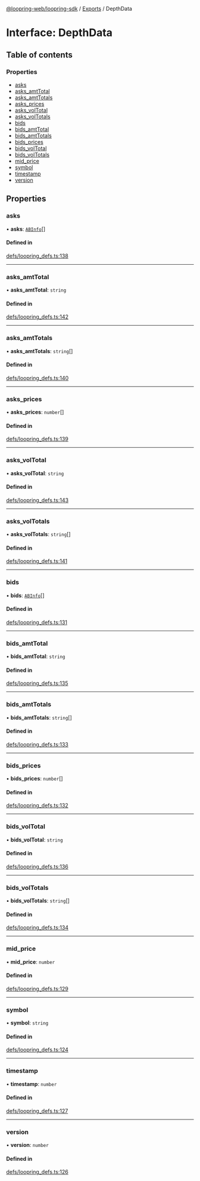 [@loopring-web/loopring-sdk](../README.md) / [Exports](../modules.md) / DepthData

# Interface: DepthData

## Table of contents

### Properties

- [asks](DepthData.md#asks)
- [asks\_amtTotal](DepthData.md#asks_amttotal)
- [asks\_amtTotals](DepthData.md#asks_amttotals)
- [asks\_prices](DepthData.md#asks_prices)
- [asks\_volTotal](DepthData.md#asks_voltotal)
- [asks\_volTotals](DepthData.md#asks_voltotals)
- [bids](DepthData.md#bids)
- [bids\_amtTotal](DepthData.md#bids_amttotal)
- [bids\_amtTotals](DepthData.md#bids_amttotals)
- [bids\_prices](DepthData.md#bids_prices)
- [bids\_volTotal](DepthData.md#bids_voltotal)
- [bids\_volTotals](DepthData.md#bids_voltotals)
- [mid\_price](DepthData.md#mid_price)
- [symbol](DepthData.md#symbol)
- [timestamp](DepthData.md#timestamp)
- [version](DepthData.md#version)

## Properties

### asks

• **asks**: [`ABInfo`](ABInfo.md)[]

#### Defined in

[defs/loopring_defs.ts:138](https://github.com/Loopring/loopring_sdk/blob/cd42b57/src/defs/loopring_defs.ts#L138)

___

### asks\_amtTotal

• **asks\_amtTotal**: `string`

#### Defined in

[defs/loopring_defs.ts:142](https://github.com/Loopring/loopring_sdk/blob/cd42b57/src/defs/loopring_defs.ts#L142)

___

### asks\_amtTotals

• **asks\_amtTotals**: `string`[]

#### Defined in

[defs/loopring_defs.ts:140](https://github.com/Loopring/loopring_sdk/blob/cd42b57/src/defs/loopring_defs.ts#L140)

___

### asks\_prices

• **asks\_prices**: `number`[]

#### Defined in

[defs/loopring_defs.ts:139](https://github.com/Loopring/loopring_sdk/blob/cd42b57/src/defs/loopring_defs.ts#L139)

___

### asks\_volTotal

• **asks\_volTotal**: `string`

#### Defined in

[defs/loopring_defs.ts:143](https://github.com/Loopring/loopring_sdk/blob/cd42b57/src/defs/loopring_defs.ts#L143)

___

### asks\_volTotals

• **asks\_volTotals**: `string`[]

#### Defined in

[defs/loopring_defs.ts:141](https://github.com/Loopring/loopring_sdk/blob/cd42b57/src/defs/loopring_defs.ts#L141)

___

### bids

• **bids**: [`ABInfo`](ABInfo.md)[]

#### Defined in

[defs/loopring_defs.ts:131](https://github.com/Loopring/loopring_sdk/blob/cd42b57/src/defs/loopring_defs.ts#L131)

___

### bids\_amtTotal

• **bids\_amtTotal**: `string`

#### Defined in

[defs/loopring_defs.ts:135](https://github.com/Loopring/loopring_sdk/blob/cd42b57/src/defs/loopring_defs.ts#L135)

___

### bids\_amtTotals

• **bids\_amtTotals**: `string`[]

#### Defined in

[defs/loopring_defs.ts:133](https://github.com/Loopring/loopring_sdk/blob/cd42b57/src/defs/loopring_defs.ts#L133)

___

### bids\_prices

• **bids\_prices**: `number`[]

#### Defined in

[defs/loopring_defs.ts:132](https://github.com/Loopring/loopring_sdk/blob/cd42b57/src/defs/loopring_defs.ts#L132)

___

### bids\_volTotal

• **bids\_volTotal**: `string`

#### Defined in

[defs/loopring_defs.ts:136](https://github.com/Loopring/loopring_sdk/blob/cd42b57/src/defs/loopring_defs.ts#L136)

___

### bids\_volTotals

• **bids\_volTotals**: `string`[]

#### Defined in

[defs/loopring_defs.ts:134](https://github.com/Loopring/loopring_sdk/blob/cd42b57/src/defs/loopring_defs.ts#L134)

___

### mid\_price

• **mid\_price**: `number`

#### Defined in

[defs/loopring_defs.ts:129](https://github.com/Loopring/loopring_sdk/blob/cd42b57/src/defs/loopring_defs.ts#L129)

___

### symbol

• **symbol**: `string`

#### Defined in

[defs/loopring_defs.ts:124](https://github.com/Loopring/loopring_sdk/blob/cd42b57/src/defs/loopring_defs.ts#L124)

___

### timestamp

• **timestamp**: `number`

#### Defined in

[defs/loopring_defs.ts:127](https://github.com/Loopring/loopring_sdk/blob/cd42b57/src/defs/loopring_defs.ts#L127)

___

### version

• **version**: `number`

#### Defined in

[defs/loopring_defs.ts:126](https://github.com/Loopring/loopring_sdk/blob/cd42b57/src/defs/loopring_defs.ts#L126)
